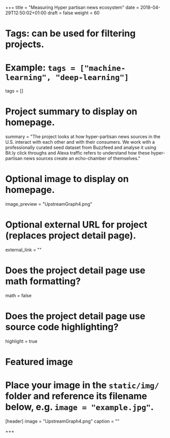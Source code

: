 +++
title = "Measuring Hyper partisan news ecosystem"
date = 2018-04-29T12:50:02+01:00
draft = false
weight = 60
# Tags: can be used for filtering projects.
# Example: `tags = ["machine-learning", "deep-learning"]`
tags = []

# Project summary to display on homepage.
summary = "The project looks at how hyper-partisan news sources in the U.S. interact with each other and with their consumers. We work with a professionally curated seed dataset from Buzzfeed and analyse it using Bit.ly click throughs and Alexa traffic refers to understand how these hyper-partisan news sources create an echo-chamber of themselves."

# Optional image to display on homepage.
image_preview = "UpstreamGraph4.png"

# Optional external URL for project (replaces project detail page).
external_link = ""

# Does the project detail page use math formatting?
math = false

# Does the project detail page use source code highlighting?
highlight = true

# Featured image
# Place your image in the `static/img/` folder and reference its filename below, e.g. `image = "example.jpg"`.
[header]
image = "UpstreamGraph4.png"
caption = ""

+++
